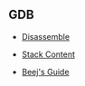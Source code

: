 ## GDB

* [ Disassemble ]( https://stackoverflow.com/questions/5125896/how-to-disassemble-a-binary-executable-in-linux-to-get-the-assembly-code )

* [ Stack Content ]( https://stackoverflow.com/questions/7848771/how-can-one-see-content-of-stack-with-gdb )
* [ Beej's Guide ](https://beej.us/guide/bggdb/)
